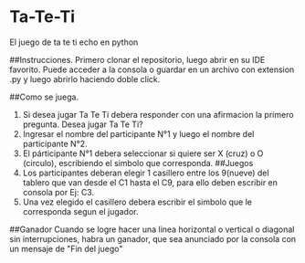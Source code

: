 # Ta-Te-Ti
El juego de ta te ti echo en python

##Instrucciones.
Primero clonar el repositorio, luego abrir en su IDE favorito. Puede acceder a la consola o guardar en un archivo con extension .py y luego abrirlo haciendo doble click.

##Como se juega.
1) Si desea jugar Ta Te Ti debera responder con una afirmacion la primero pregunta. Desea jugar Ta Te Ti?
2) Ingresar el nombre del participante N°1 y luego el nombre del participante N°2.
3) El párticipante N°1 debera seleccionar si quiere ser X (cruz) o O (circulo), escribiendo el simbolo que corresponda.
##Juegos
4) Los participantes deberan elegir 1 casillero entre los 9(nueve) del tablero que van desde el C1 hasta el C9, para ello deben escribir en consola por Ej: C3. 
5) Una vez elegido el casillero debera escribir el simbolo que le corresponda segun el jugador.

##Ganador
Cuando se logre hacer una linea horizontal o vertical o diagonal sin interrupciones, habra un ganador, que sea anunciado por la consola con un mensaje de "Fin del juego"

